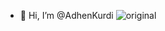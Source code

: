 - 👋 Hi, I’m @AdhenKurdi
![original](https://user-images.githubusercontent.com/72202439/195502032-381fe042-ed55-4c74-a566-fcf56cb4c8ee.gif)
